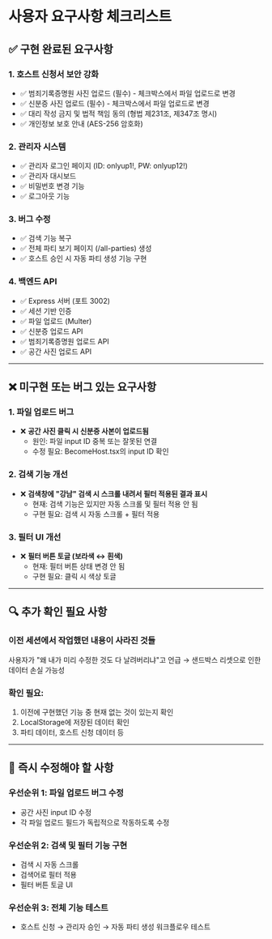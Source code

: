 # 사용자 요구사항 체크리스트

## ✅ 구현 완료된 요구사항

### 1. 호스트 신청서 보안 강화
- ✅ 범죄기록증명원 사진 업로드 (필수) - 체크박스에서 파일 업로드로 변경
- ✅ 신분증 사진 업로드 (필수) - 체크박스에서 파일 업로드로 변경
- ✅ 대리 작성 금지 및 법적 책임 동의 (형법 제231조, 제347조 명시)
- ✅ 개인정보 보호 안내 (AES-256 암호화)

### 2. 관리자 시스템
- ✅ 관리자 로그인 페이지 (ID: onlyup1!, PW: onlyup12!)
- ✅ 관리자 대시보드
- ✅ 비밀번호 변경 기능
- ✅ 로그아웃 기능

### 3. 버그 수정
- ✅ 검색 기능 복구
- ✅ 전체 파티 보기 페이지 (/all-parties) 생성
- ✅ 호스트 승인 시 자동 파티 생성 기능 구현

### 4. 백엔드 API
- ✅ Express 서버 (포트 3002)
- ✅ 세션 기반 인증
- ✅ 파일 업로드 (Multer)
- ✅ 신분증 업로드 API
- ✅ 범죄기록증명원 업로드 API
- ✅ 공간 사진 업로드 API

---

## ❌ 미구현 또는 버그 있는 요구사항

### 1. 파일 업로드 버그
- ❌ **공간 사진 클릭 시 신분증 사본이 업로드됨**
  - 원인: 파일 input ID 중복 또는 잘못된 연결
  - 수정 필요: BecomeHost.tsx의 input ID 확인

### 2. 검색 기능 개선
- ❌ **검색창에 "강남" 검색 시 스크롤 내려서 필터 적용된 결과 표시**
  - 현재: 검색 기능은 있지만 자동 스크롤 및 필터 적용 안 됨
  - 구현 필요: 검색 시 자동 스크롤 + 필터 적용

### 3. 필터 UI 개선
- ❌ **필터 버튼 토글 (보라색 ↔ 흰색)**
  - 현재: 필터 버튼 상태 변경 안 됨
  - 구현 필요: 클릭 시 색상 토글

---

## 🔍 추가 확인 필요 사항

### 이전 세션에서 작업했던 내용이 사라진 것들
사용자가 "왜 내가 미리 수정한 것도 다 날려버리냐"고 언급
→ 샌드박스 리셋으로 인한 데이터 손실 가능성

### 확인 필요:
1. 이전에 구현했던 기능 중 현재 없는 것이 있는지 확인
2. LocalStorage에 저장된 데이터 확인
3. 파티 데이터, 호스트 신청 데이터 등

---

## 📝 즉시 수정해야 할 사항

### 우선순위 1: 파일 업로드 버그 수정
- 공간 사진 input ID 수정
- 각 파일 업로드 필드가 독립적으로 작동하도록 수정

### 우선순위 2: 검색 및 필터 기능 구현
- 검색 시 자동 스크롤
- 검색어로 필터 적용
- 필터 버튼 토글 UI

### 우선순위 3: 전체 기능 테스트
- 호스트 신청 → 관리자 승인 → 자동 파티 생성 워크플로우 테스트


